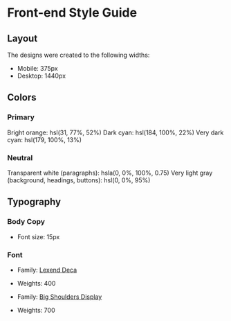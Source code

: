 # Front-end Style Guide

## Layout

The designs were created to the following widths:

-  Mobile: 375px
-  Desktop: 1440px

## Colors

### Primary

Bright orange: hsl(31, 77%, 52%)
Dark cyan: hsl(184, 100%, 22%)
Very dark cyan: hsl(179, 100%, 13%)

### Neutral

Transparent white (paragraphs): hsla(0, 0%, 100%, 0.75)
Very light gray (background, headings, buttons): hsl(0, 0%, 95%)

## Typography

### Body Copy

-  Font size: 15px

### Font

-  Family: [Lexend Deca](https://fonts.google.com/specimen/Lexend+Deca)
-  Weights: 400

-  Family: [Big Shoulders Display](https://fonts.google.com/specimen/Big+Shoulders+Display)
-  Weights: 700
